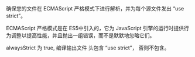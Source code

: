确保您的文件在 ECMAScript 严格模式下进行解析，并为每个源文件发出 “use strict”。

ECMAScript 严格模式是在 ES5中引入的，它为 JavaScript 引擎的运行时提供行为调整以提高性能，并且抛出一组错误，而不是默默地忽略它们。

alwaysStrict 为 true, 编译输出文件 头包含 “use strict”， 否则不包含。